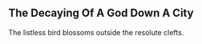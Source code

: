 The Decaying Of A God Down A City
---------------------------------
The listless bird blossoms outside the resolute clefts.  
